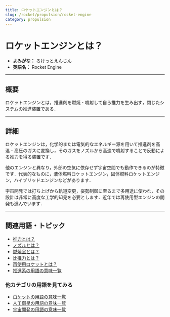 ```yaml
---
title: ロケットエンジンとは？
slug: /rocket/propulsion/rocket-engine
category: propulsion
---
```


# ロケットエンジンとは？

- **よみがな：** ろけっとえんじん  
- **英語名：** Rocket Engine  

---

## 概要

ロケットエンジンとは，推進剤を燃焼・噴射して自ら推力を生み出す，閉じたシステムの推進装置である．

---

## 詳細

ロケットエンジンは，化学的または電気的なエネルギー源を用いて推進剤を高温・高圧のガスに変換し，そのガスをノズルから高速で噴射することで反動による推力を得る装置です．

他のエンジンと異なり，外部の空気に依存せず宇宙空間でも動作できるのが特徴です．代表的なものに，液体燃料ロケットエンジン，固体燃料ロケットエンジン，ハイブリッドエンジンなどがあります．

宇宙開発では打ち上げから軌道変更，姿勢制御に至るまで多用途に使われ，その設計は非常に高度な工学的知見を必要とします．近年では再使用型エンジンの開発も進んでいます．

---

## 関連用語・トピック

- [推力とは？](/docs/rocket/propulsion/system/thrust)
- [ノズルとは？](/docs/rocket/propulsion/system/nozzle)
- [燃焼室とは？](/docs/rocket/propulsion/system/combustion-chamber)
- [比推力とは？](/docs/rockert/propulsion/system/isp)
- [再使用ロケットとは？](/docs/rocket/type/reusable-rocket)
- [推進系の用語の意味一覧](/docs/category/propulsion)

### 他カテゴリの用語を見てみる
- [ロケットの用語の意味一覧](/docs/category/rocket)
- [人工衛星の用語の意味一覧](/docs/category/satellite)
- [宇宙開発の用語の意味一覧](/docs/category/glossary)
